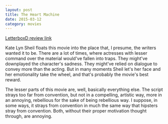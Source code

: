 ```yaml
---
layout: post
title: The Heart Machine 
date: 2015-03-12
category: movies
---
```

 
[LetterboxD review link](http://letterboxd.com/samarthbhaskar/film/the-heart-machine/)

 Kate Lyn Sheil floats this movie into the place that, I presume, the writers wanted it to be. There are a lot of times, where actresses with lesser command over the material would've fallen into traps. They might've downplayed the character's sadness. They might've relied on dialogue to convey more than the acting. But in many moments Sheil let's her face and her emotionality take the wheel, and that's probably the movie's best reward.

The lesser parts of this movie are, well, basically everything else. The script strays too far from convention, but not in a compelling, artistic way, more in an annoying, rebellious for the sake of being rebellious way. I suppose, in some ways, it strays from convention in much the same way that hipsters stray from convention. Both, without their proper motivation thought through, are annoying.
